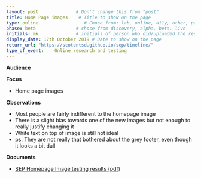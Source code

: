 ```yaml
---
layout: post              # Don't change this from "post"
title: Home Page images    # Title to show on the page
type: online                 # Chose from: lab, online, a11y, other, partner
phase: beta               # chose from discovery, alpha, beta, live
initials: mk              # initials of person who did/uploaded the research
display_date: 17th October 2019 # Date to show on the page
return_url: "https://scotentsd.github.io/sep/timeline/"         
type_of_event:    Online research and testing
---
```


**Audience**


**Focus**
- Home page images

**Observations**
- Most people are fairly indifferent to the homepage image
- There is a slight bias towards one of the new images but not enough to really justify changing it
- White text on top of image is still not ideal
- ps. They are not really that bothered about the grey footer, even though it looks a bit dull

**Documents**
- [SEP Homepage Image testing results (pdf)](../files/SEP2019_oct_17_Images.pdf)
